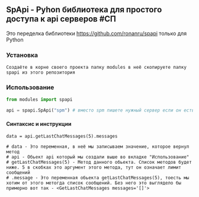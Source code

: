 ## SpApi - Pyhon библиотека для простого доступа к api серверов #СП

Это переделка библиотеки https://github.com/ronanru/spapi только для Python

### Установка
```
Создаёте в корне своего проекта папку modules в неё cкопируете папку spapi из этого репозитория
```


### Использование

```python
from modules import spapi

api = spapi.SpApi("spm") # вместо spm пишете нужный сервер если он есть во вкладке 'Поддерживаемые сервера' тут - https://github.com/ronanru/spapi

```


#### Синтаксис и инструкции
```
data = api.getLastChatMessages(5).messages 

# data - Это переменная, в неё мы записываем значение, которое вернул метод
# api - Обьект api который мы создали выше во вкладке "Использование"
# getLastChatMessages(5) - Метод данного обьекта. Список методов будет ниже. 5 в скобках это аргумент этого метода, тут он означает лимит сообщений
# .message - Это переменная обьекта getLastChatMessages(5), тоесть мы хотим от этого метогда список сообщений. Без него это выглядело бы примерно вот так - <GetLastChatMessages messages='[]'>

```
